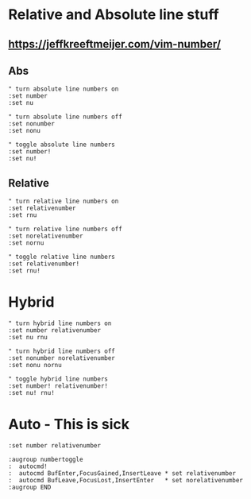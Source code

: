 # Relative and Absolute line stuff
## https://jeffkreeftmeijer.com/vim-number/

## Abs

```
" turn absolute line numbers on
:set number
:set nu

" turn absolute line numbers off
:set nonumber
:set nonu

" toggle absolute line numbers
:set number!
:set nu!
```

## Relative

```
" turn relative line numbers on
:set relativenumber
:set rnu

" turn relative line numbers off
:set norelativenumber
:set nornu

" toggle relative line numbers
:set relativenumber!
:set rnu!
```

# Hybrid

```
" turn hybrid line numbers on
:set number relativenumber
:set nu rnu

" turn hybrid line numbers off
:set nonumber norelativenumber
:set nonu nornu

" toggle hybrid line numbers
:set number! relativenumber!
:set nu! rnu!
```

# Auto - This is sick

```
:set number relativenumber

:augroup numbertoggle
:  autocmd!
:  autocmd BufEnter,FocusGained,InsertLeave * set relativenumber
:  autocmd BufLeave,FocusLost,InsertEnter   * set norelativenumber
:augroup END
```

